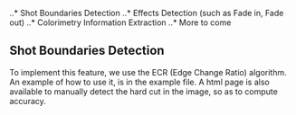 ..* Shot Boundaries Detection
..* Effects Detection (such as Fade in, Fade out)
..* Colorimetry Information Extraction
..* More to come

## Shot Boundaries Detection
To implement this feature, we use the ECR (Edge Change Ratio) algorithm. An example of how to use it, is in the example file. A html page is also available to manually detect the hard cut in the image, so as to compute accuracy.
